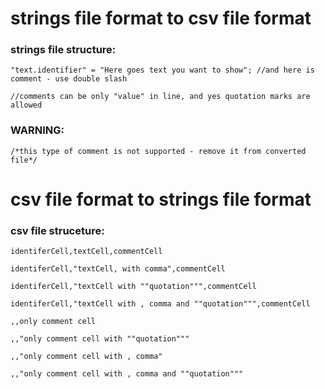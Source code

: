 # **strings file format to csv file format**

### **strings file structure:**

`"text.identifier" = "Here goes text you want to show"; //and here is comment - use double slash `

`//comments can be only "value" in line, and yes quotation marks are allowed`

### WARNING:
`/*this type of comment is not supported - remove it from converted file*/`


# **csv file format to strings file format**

### **csv file struceture:**

`identiferCell,textCell,commentCell`

`identiferCell,"textCell, with comma",commentCell`

`identiferCell,"textCell with ""quotation""",commentCell`

`identiferCell,"textCell with , comma and ""quotation""",commentCell`

`,,only comment cell`

`,,"only comment cell with ""quotation"""`

`,,"only comment cell with , comma"`

`,,"only comment cell with , comma and ""quotation"""`

